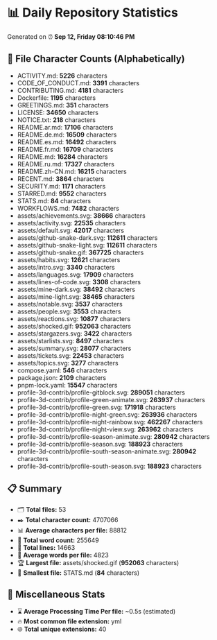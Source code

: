 # 📊 Daily Repository Statistics
Generated on ⏰ **Sep 12, Friday 08:10:46 PM**

## 📂 File Character Counts (Alphabetically)
- ACTIVITY.md: **5226** characters
- CODE_OF_CONDUCT.md: **3391** characters
- CONTRIBUTING.md: **4181** characters
- Dockerfile: **1195** characters
- GREETINGS.md: **351** characters
- LICENSE: **34650** characters
- NOTICE.txt: **218** characters
- README.ar.md: **17106** characters
- README.de.md: **16509** characters
- README.es.md: **16492** characters
- README.fr.md: **16709** characters
- README.md: **16284** characters
- README.ru.md: **17327** characters
- README.zh-CN.md: **16215** characters
- RECENT.md: **3864** characters
- SECURITY.md: **1171** characters
- STARRED.md: **9552** characters
- STATS.md: **84** characters
- WORKFLOWS.md: **7482** characters
- assets/achievements.svg: **38666** characters
- assets/activity.svg: **22535** characters
- assets/default.svg: **42017** characters
- assets/github-snake-dark.svg: **112611** characters
- assets/github-snake-light.svg: **112611** characters
- assets/github-snake.gif: **367725** characters
- assets/habits.svg: **12621** characters
- assets/intro.svg: **3340** characters
- assets/languages.svg: **17909** characters
- assets/lines-of-code.svg: **3308** characters
- assets/mine-dark.svg: **38492** characters
- assets/mine-light.svg: **38465** characters
- assets/notable.svg: **3537** characters
- assets/people.svg: **3553** characters
- assets/reactions.svg: **10877** characters
- assets/shocked.gif: **952063** characters
- assets/stargazers.svg: **3422** characters
- assets/starlists.svg: **8497** characters
- assets/summary.svg: **28077** characters
- assets/tickets.svg: **22453** characters
- assets/topics.svg: **3277** characters
- compose.yaml: **546** characters
- package.json: **2109** characters
- pnpm-lock.yaml: **15547** characters
- profile-3d-contrib/profile-gitblock.svg: **289051** characters
- profile-3d-contrib/profile-green-animate.svg: **263937** characters
- profile-3d-contrib/profile-green.svg: **171918** characters
- profile-3d-contrib/profile-night-green.svg: **263936** characters
- profile-3d-contrib/profile-night-rainbow.svg: **462267** characters
- profile-3d-contrib/profile-night-view.svg: **263962** characters
- profile-3d-contrib/profile-season-animate.svg: **280942** characters
- profile-3d-contrib/profile-season.svg: **188923** characters
- profile-3d-contrib/profile-south-season-animate.svg: **280942** characters
- profile-3d-contrib/profile-south-season.svg: **188923** characters

## 📋 Summary
- 🗂️ **Total files:** 53
- ✒️ **Total character count:** 4707066
- 📊 **Average characters per file:** 88812
- 📝 **Total word count:** 255649
- 🧾 **Total lines:** 14663
- 📐 **Average words per file:** 4823
- 🏆 **Largest file:** assets/shocked.gif (**952063** characters)
- 🥉 **Smallest file:** STATS.md (**84** characters)

## 🌟 Miscellaneous Stats
- ⌛ **Average Processing Time Per file:** ~0.5s (estimated)
- 🔥 **Most common file extension:** yml
- 🌐 **Total unique extensions:** 40
